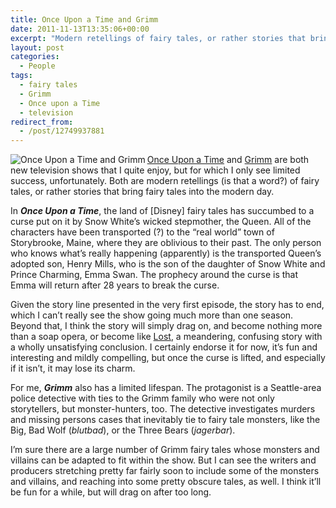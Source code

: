 ```yaml
---
title: Once Upon a Time and Grimm
date: 2011-11-13T13:35:06+00:00
excerpt: "Modern retellings of fairy tales, or rather stories that bring fairy tales into the modern day."
layout: post
categories:
  - People
tags:
  - fairy tales
  - Grimm
  - Once upon a Time
  - television
redirect_from:
  - /post/12749937881
---
```

<img src="http://dl.dropbox.com/u/8133385/images/once-upon-time-grimm.jpg" alt="Once Upon a Time and Grimm" align="left" />[Once Upon a Time](http://www.imdb.com/title/tt1843230/ "Once Upon a Time") and [Grimm](http://www.imdb.com/title/tt1830617/ "Grimm") are both new television shows that I quite enjoy, but for which I only see limited success, unfortunately. Both are modern retellings (is that a word?) of fairy tales, or rather stories that bring fairy tales into the modern day.

In _**Once Upon a Time**_, the land of [Disney] fairy tales has succumbed to a curse put on it by Snow White’s wicked stepmother, the Queen. All of the characters have been transported (?) to the “real world” town of Storybrooke, Maine, where they are oblivious to their past. The only person who knows what’s really happening (apparently) is the transported Queen’s adopted son, Henry Mills, who is the son of the daughter of Snow White and Prince Charming, Emma Swan. The prophecy around the curse is that Emma will return after 28 years to break the curse.

Given the story line presented in the very first episode, the story has to end, which I can’t really see the show going much more than one season. Beyond that, I think the story will simply drag on, and become nothing more than a soap opera, or become like [Lost](http://lostpedia.wikia.com/wiki/Lost "Lost"), a meandering, confusing story with a wholly unsatisfying conclusion. I certainly endorse it for now, it’s fun and interesting and mildly compelling, but once the curse is lifted, and especially if it isn’t, it may lose its charm.

For me, _**Grimm**_ also has a limited lifespan. The protagonist is a Seattle-area police detective with ties to the Grimm family who were not only storytellers, but monster-hunters, too. The detective investigates murders and missing persons cases that inevitably tie to fairy tale monsters, like the Big, Bad Wolf (_blutbad_), or the Three Bears (_jagerbar_).

I’m sure there are a large number of Grimm fairy tales whose monsters and villains can be adapted to fit within the show. But I can see the writers and producers stretching pretty far fairly soon to include some of the monsters and villains, and reaching into some pretty obscure tales, as well. I think it’ll be fun for a while, but will drag on after too long.